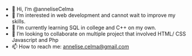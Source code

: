 - 👋 Hi, I’m @anneliseCelma
- 👀 I’m interested in web development and cannot wait to improve my skills.
- 🌱 I’m currently learning SQL  in college and C++ on my own.
- 💞️ I’m looking to collaborate on multiple project that involved HTML/ CSS Javascript and Php
- 📫 How to reach me: annelise.celma@gmail.com

<!---
Greenlizz/Greenlizz is a ✨ special ✨ repository because its `README.md` (this file) appears on your GitHub profile.
You can click the Preview link to take a look at your changes.
--->
